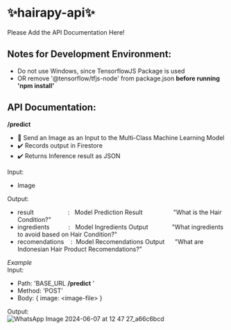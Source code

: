 ﻿# ✨hairapy-api✨

Please Add the API Documentation Here!

## Notes for Development Environment:

- Do not use Windows, since TensorflowJS Package is used
- OR remove '@tensorflow/tfjs-node' from package.json
  **before running 'npm install'**

## API Documentation:

**/predict**

- 🔴 Send an Image as an Input to the Multi-Class Machine Learning Model
- ✔️ Records output in Firestore
- ✔️ Returns Inference result as JSON

Input:

- Image

Output:

- result&nbsp;&nbsp;&nbsp;&nbsp;&nbsp;&nbsp;&nbsp;&nbsp;&nbsp;&nbsp;&nbsp;&nbsp;&nbsp;&nbsp;&nbsp;&nbsp;&nbsp;&nbsp;&nbsp;&nbsp;:&nbsp;&nbsp;&nbsp;Model Prediction Result&nbsp;&nbsp;&nbsp;&nbsp;&nbsp;&nbsp;&nbsp;&nbsp;&nbsp;&nbsp;&nbsp;&nbsp;&nbsp;&nbsp;&nbsp;&nbsp;&nbsp;&nbsp;"What is the Hair Condition?"
- ingredients&nbsp;&nbsp;&nbsp;&nbsp;&nbsp;&nbsp;&nbsp;&nbsp;&nbsp;&nbsp;&nbsp;:&nbsp;&nbsp;&nbsp;Model Ingredients Output&nbsp;&nbsp;&nbsp;&nbsp;&nbsp;&nbsp;&nbsp;&nbsp;&nbsp;&nbsp;&nbsp;&nbsp;&nbsp;&nbsp;"What ingredients to avoid based on Hair Condition?"
- recomendations&nbsp;&nbsp;&nbsp;&nbsp;:&nbsp;&nbsp;Model Recomendations Output&nbsp;&nbsp;&nbsp;&nbsp;&nbsp;&nbsp;"What are Indonesian Hair Product Recomendations?"

_Example_  
Input:

- Path: 'BASE_URL
  **/predict**
  '
- Method: 'POST'
- Body: { image: \<image-file\> }

Output:  
![WhatsApp Image 2024-06-07 at 12 47 27_a66c6bcd](https://github.com/ChristianP5/hairapy-api/assets/119984279/d4dfd717-e764-4982-891b-6af490c9eed9)
